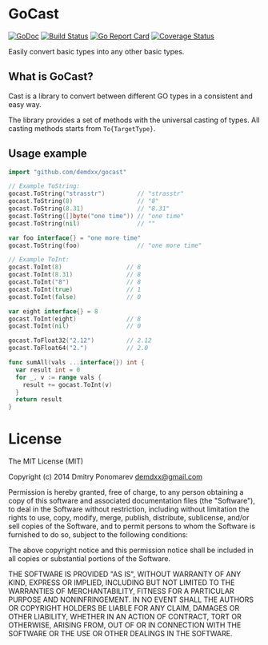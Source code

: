 GoCast
======
[![GoDoc](https://godoc.org/github.com/demdxx/gocast?status.svg)](https://godoc.org/github.com/demdxx/gocast)
[![Build Status](https://github.com/demdxx/gocast/workflows/run%20tests/badge.svg)](https://github.com/demdxx/gocast/actions?workflow=run%20tests)
[![Go Report Card](https://goreportcard.com/badge/github.com/demdxx/gocast)](https://goreportcard.com/report/github.com/demdxx/gocast)
[![Coverage Status](https://coveralls.io/repos/github/demdxx/gocast/badge.svg)](https://coveralls.io/github/demdxx/gocast)

Easily convert basic types into any other basic types.

## What is GoCast?

Cast is a library to convert between different GO types in a consistent and easy way.

The library provides a set of methods with the universal casting of types.
All casting methods starts from `To{TargetType}`.

## Usage example

```go
import "github.com/demdxx/gocast"

// Example ToString:
gocast.ToString("strasstr")         // "strasstr"
gocast.ToString(8)                  // "8"
gocast.ToString(8.31)               // "8.31"
gocast.ToString([]byte("one time")) // "one time"
gocast.ToString(nil)                // ""

var foo interface{} = "one more time"
gocast.ToString(foo)                // "one more time"

// Example ToInt:
gocast.ToInt(8)                  // 8
gocast.ToInt(8.31)               // 8
gocast.ToInt("8")                // 8
gocast.ToInt(true)               // 1
gocast.ToInt(false)              // 0

var eight interface{} = 8
gocast.ToInt(eight)              // 8
gocast.ToInt(nil)                // 0

gocast.ToFloat32("2.12")         // 2.12
gocast.ToFloat64("2.")           // 2.0
```

```go
func sumAll(vals ...interface{}) int {
  var result int = 0
  for _, v := range vals {
    result += gocast.ToInt(v)
  }
  return result
}
```

License
=======

The MIT License (MIT)

Copyright (c) 2014 Dmitry Ponomarev <demdxx@gmail.com>

Permission is hereby granted, free of charge, to any person obtaining a copy of
this software and associated documentation files (the "Software"), to deal in
the Software without restriction, including without limitation the rights to
use, copy, modify, merge, publish, distribute, sublicense, and/or sell copies of
the Software, and to permit persons to whom the Software is furnished to do so,
subject to the following conditions:

The above copyright notice and this permission notice shall be included in all
copies or substantial portions of the Software.

THE SOFTWARE IS PROVIDED "AS IS", WITHOUT WARRANTY OF ANY KIND, EXPRESS OR
IMPLIED, INCLUDING BUT NOT LIMITED TO THE WARRANTIES OF MERCHANTABILITY, FITNESS
FOR A PARTICULAR PURPOSE AND NONINFRINGEMENT. IN NO EVENT SHALL THE AUTHORS OR
COPYRIGHT HOLDERS BE LIABLE FOR ANY CLAIM, DAMAGES OR OTHER LIABILITY, WHETHER
IN AN ACTION OF CONTRACT, TORT OR OTHERWISE, ARISING FROM, OUT OF OR IN
CONNECTION WITH THE SOFTWARE OR THE USE OR OTHER DEALINGS IN THE SOFTWARE.

